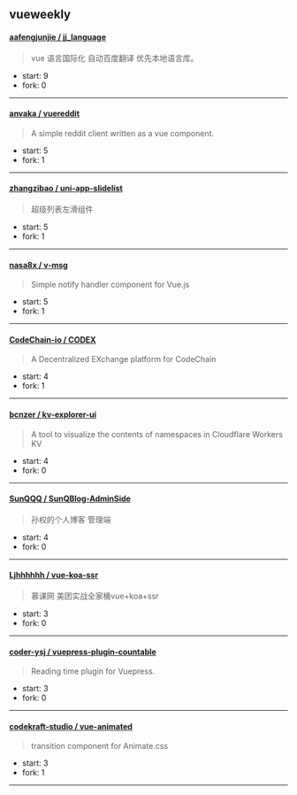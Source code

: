 ## vueweekly

#### [aafengjunjie / jj_language](https://github.com/aafengjunjie/jj_language)

> vue 语言国际化 自动百度翻译  优先本地语言库。

+ start: 9
+ fork: 0

----


#### [anvaka / vuereddit](https://github.com/anvaka/vuereddit)

> A simple reddit client written as a vue component.

+ start: 5
+ fork: 1

----


#### [zhangzibao / uni-app-slidelist](https://github.com/zhangzibao/uni-app-slidelist)

> 超级列表左滑组件

+ start: 5
+ fork: 1

----


#### [nasa8x / v-msg](https://github.com/nasa8x/v-msg)

> Simple notify handler component for Vue.js

+ start: 5
+ fork: 1

----


#### [CodeChain-io / CODEX](https://github.com/CodeChain-io/CODEX)

>  A Decentralized EXchange platform for CodeChain

+ start: 4
+ fork: 1

----


#### [bcnzer / kv-explorer-ui](https://github.com/bcnzer/kv-explorer-ui)

> A tool to visualize the contents of namespaces in Cloudflare Workers KV

+ start: 4
+ fork: 0

----


#### [SunQQQ / SunQBlog-AdminSide](https://github.com/SunQQQ/SunQBlog-AdminSide)

> 孙权的个人博客 管理端

+ start: 4
+ fork: 0

----


#### [Ljhhhhhh / vue-koa-ssr](https://github.com/Ljhhhhhh/vue-koa-ssr)

> 慕课网 美团实战全家桶vue+koa+ssr 

+ start: 3
+ fork: 0

----


#### [coder-ysj / vuepress-plugin-countable](https://github.com/coder-ysj/vuepress-plugin-countable)

> Reading time plugin for Vuepress.

+ start: 3
+ fork: 0

----


#### [codekraft-studio / vue-animated](https://github.com/codekraft-studio/vue-animated)

> transition component for Animate.css

+ start: 3
+ fork: 1

----

